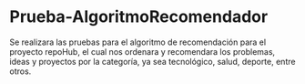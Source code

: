 # Prueba-AlgoritmoRecomendador
Se realizara las pruebas para el algoritmo de recomendación para el proyecto repoHub, el cual nos ordenara y recomendara los problemas, ideas y proyectos por la categoría, ya sea tecnológico, salud, deporte, entre otros.
